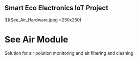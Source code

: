 ## Smart Eco Electronics IoT Project

![](See_Air_Hardware.jpeg =250x250)

# See Air Module
Solution for air polution monitoring and air filtering and cleaning  
